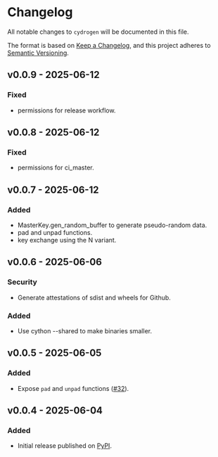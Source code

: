 # Changelog

All notable changes to `cydrogen` will be documented in this file.

The format is based on [Keep a Changelog](https://keepachangelog.com/en/1.1.0/),
and this project adheres to [Semantic Versioning](https://semver.org/spec/v2.0.0.html).

## v0.0.9 - 2025-06-12

### Fixed

- permissions for release workflow.

## v0.0.8 - 2025-06-12

### Fixed

- permissions for ci_master.

## v0.0.7 - 2025-06-12

### Added

- MasterKey.gen_random_buffer to generate pseudo-random data.
- pad and unpad functions.
- key exchange using the N variant.

## v0.0.6 - 2025-06-06

### Security

- Generate attestations of sdist and wheels for Github.

### Added

- Use cython --shared to make binaries smaller.

## v0.0.5 - 2025-06-05

### Added

- Expose `pad` and `unpad` functions ([#32](https://github.com/stephane-martin/cydrogen/issues/32)).

## v0.0.4 - 2025-06-04

### Added

- Initial release published on [PyPI](https://pypi.org/project/cydrogen/).

